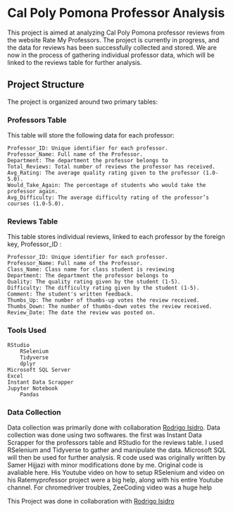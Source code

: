 # Cal Poly Pomona Professor Analysis
This project is aimed at analyzing Cal Poly Pomona professor reviews from the website Rate My Professors. The project is currently in progress, and the data for reviews has been successfully collected and stored. We are now in the process of gathering individual professor data, which will be linked to the reviews table for further analysis.

## Project Structure

The project is organized around two primary tables:

### Professors Table

This table will store the following data for each professor:

    Professor_ID: Unique identifier for each professor.
    Professor_Name: Full name of the Professor.
    Department: The department the professor belongs to
    Total_Reviews: Total number of reviews the professor has received.
    Avg_Rating: The average quality rating given to the professor (1.0-5.0).
    Would_Take_Again: The percentage of students who would take the professor again.
    Avg_Difficulty: The average difficulty rating of the professor’s courses (1.0-5.0).

### Reviews Table

This table stores individual reviews, linked to each professor by the foreign key, Professor_ID :

    Professor_ID: Unique identifier for each professor.
    Professor_Name: Full name of the Professor.
    Class_Name: Class name for class student is reviewing
    Department: The department the professor belongs to
    Quality: The quality rating given by the student (1-5).
    Difficulty: The difficulty rating given by the student (1-5).
    Comment: The student's written feedback.
    Thumbs_Up: The number of thumbs-up votes the review received.
    Thumbs_Down: The number of thumbs-down votes the review received.
    Review_Date: The date the review was posted on.

### Tools Used

    RStudio
        RSelenium
        Tidyverse
        dplyr
    Microsoft SQL Server
    Excel
    Instant Data Scrapper
    Jupyter Notebook
        Pandas

### Data Collection

Data collection was primarily done with collaboration [Rodrigo Isidro](https://github.com/Rodgeroger). Data collection was done using two softwares. the first was Instant Data Scrapper for the professors table and RStudio for the reviews table. I used RSelenium and Tidyverse to gather and manipulate the data. Microsoft SQL will then be used for further analysis. R code used was originally written by Samer Hijjazi with minor modifications done by me. Original code is avaliable here. His Youtube video on how to setup RSelenium and video on his Ratemyprofessor project were a big help, along with his entire Youtube channel. For chromedriver troubles, ZeeCoding video was a huge help

This Project was done in collaboration with [Rodrigo Isidro](https://github.com/Rodgeroger) 
